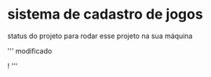 

<h1> sistema de cadastro de jogos </h1>

status do projeto
para rodar esse projeto na sua máquina

'''
modificado


!
'''
